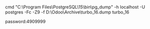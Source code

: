 cmd
"C:\Program Files\PostgreSQL\15\bin\pg_dump" -h localhost -U postgres -Fc -Z9 -f D:\Odoo\Archive\turbo_16.dump turbo_16

password:4909999
